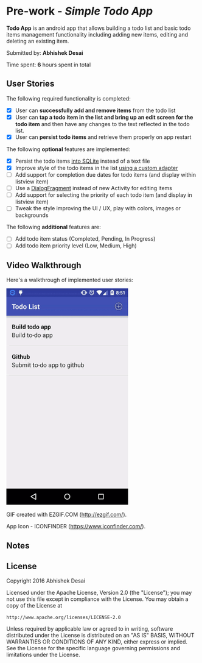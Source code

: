 # Pre-work - *Simple Todo App*

**Todo App** is an android app that allows building a todo list and basic todo items management functionality including adding new items, editing and deleting an existing item.

Submitted by: **Abhishek Desai**

Time spent: **6** hours spent in total

## User Stories

The following required functionality is completed:

* [x] User can **successfully add and remove items** from the todo list
* [x] User can **tap a todo item in the list and bring up an edit screen for the todo item** and then have any changes to the text reflected in the todo list.
* [x] User can **persist todo items** and retrieve them properly on app restart

The following **optional** features are implemented:

* [x] Persist the todo items [into SQLite](http://guides.codepath.com/android/Persisting-Data-to-the-Device#sqlite) instead of a text file
* [x] Improve style of the todo items in the list [using a custom adapter](http://guides.codepath.com/android/Using-an-ArrayAdapter-with-ListView)
* [ ] Add support for completion due dates for todo items (and display within listview item)
* [ ] Use a [DialogFragment](http://guides.codepath.com/android/Using-DialogFragment) instead of new Activity for editing items
* [ ] Add support for selecting the priority of each todo item (and display in listview item)
* [ ] Tweak the style improving the UI / UX, play with colors, images or backgrounds

The following **additional** features are:

* [ ] Add todo item status (Completed, Pending, In Progress)
* [ ] Add todo item priority level (Low, Medium, High) 

## Video Walkthrough

Here's a walkthrough of implemented user stories:

![Screenshot](https://github.com/abhishek70/Todo-Android-App/blob/master/todo-app.gif)

GIF created with EZGIF.COM (http://ezgif.com/).

App Icon - ICONFINDER (https://www.iconfinder.com/).

## Notes


## License

Copyright 2016 Abhishek Desai

Licensed under the Apache License, Version 2.0 (the "License");
you may not use this file except in compliance with the License.
You may obtain a copy of the License at

    http://www.apache.org/licenses/LICENSE-2.0

Unless required by applicable law or agreed to in writing, software
distributed under the License is distributed on an "AS IS" BASIS,
WITHOUT WARRANTIES OR CONDITIONS OF ANY KIND, either express or implied.
See the License for the specific language governing permissions and
limitations under the License.
